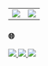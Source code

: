 <table>
  <tr>
    <td align="center" style="padding=0;width=50%;">
      <img align="center" style="padding=0;" src="https://github-readme-stats.vercel.app/api?username=Ryannnkl&count_private=false&include_all_commits=true&show_icons=true&hide_title=true&hide_border=true"/>
    </td>
    <td align="center" style="padding=0;width=50%;">
      <img align="center" style="padding=0;" src="https://github-readme-stats.vercel.app/api/top-langs/?username=Ryannnkl&layout=compact&hide_border=true"/>
    </td>
  </tr>
</table>

### :globe_with_meridians:

<a href="https://www.instagram.com/ryann_ferreira_/">
  <img src="https://img.shields.io/badge/follow-gray?&style=for-the-badge&logo=instagram" />
</a>

<a href="https://medium.com/@ryannnkl">
  <img src="https://img.shields.io/badge/follow-gray?&style=for-the-badge&logo=medium" />
</a>

<a href="/https://api.whatsapp.com/send?phone=5587999894811">
  <img src="https://img.shields.io/badge/message-gray?&style=for-the-badge&logo=whatsapp" />
</a>
